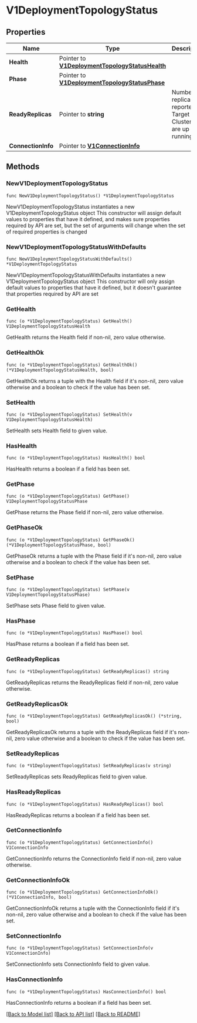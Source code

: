 # V1DeploymentTopologyStatus

## Properties

Name | Type | Description | Notes
------------ | ------------- | ------------- | -------------
**Health** | Pointer to [**V1DeploymentTopologyStatusHealth**](V1DeploymentTopologyStatusHealth.md) |  | [optional] [default to UNKNOWN]
**Phase** | Pointer to [**V1DeploymentTopologyStatusPhase**](V1DeploymentTopologyStatusPhase.md) |  | [optional] [default to PHASE_UNSPECIFIED]
**ReadyReplicas** | Pointer to **string** | Number of replicas reported by Target Cluster that are up and running. | [optional] 
**ConnectionInfo** | Pointer to [**V1ConnectionInfo**](V1ConnectionInfo.md) |  | [optional] 

## Methods

### NewV1DeploymentTopologyStatus

`func NewV1DeploymentTopologyStatus() *V1DeploymentTopologyStatus`

NewV1DeploymentTopologyStatus instantiates a new V1DeploymentTopologyStatus object
This constructor will assign default values to properties that have it defined,
and makes sure properties required by API are set, but the set of arguments
will change when the set of required properties is changed

### NewV1DeploymentTopologyStatusWithDefaults

`func NewV1DeploymentTopologyStatusWithDefaults() *V1DeploymentTopologyStatus`

NewV1DeploymentTopologyStatusWithDefaults instantiates a new V1DeploymentTopologyStatus object
This constructor will only assign default values to properties that have it defined,
but it doesn't guarantee that properties required by API are set

### GetHealth

`func (o *V1DeploymentTopologyStatus) GetHealth() V1DeploymentTopologyStatusHealth`

GetHealth returns the Health field if non-nil, zero value otherwise.

### GetHealthOk

`func (o *V1DeploymentTopologyStatus) GetHealthOk() (*V1DeploymentTopologyStatusHealth, bool)`

GetHealthOk returns a tuple with the Health field if it's non-nil, zero value otherwise
and a boolean to check if the value has been set.

### SetHealth

`func (o *V1DeploymentTopologyStatus) SetHealth(v V1DeploymentTopologyStatusHealth)`

SetHealth sets Health field to given value.

### HasHealth

`func (o *V1DeploymentTopologyStatus) HasHealth() bool`

HasHealth returns a boolean if a field has been set.

### GetPhase

`func (o *V1DeploymentTopologyStatus) GetPhase() V1DeploymentTopologyStatusPhase`

GetPhase returns the Phase field if non-nil, zero value otherwise.

### GetPhaseOk

`func (o *V1DeploymentTopologyStatus) GetPhaseOk() (*V1DeploymentTopologyStatusPhase, bool)`

GetPhaseOk returns a tuple with the Phase field if it's non-nil, zero value otherwise
and a boolean to check if the value has been set.

### SetPhase

`func (o *V1DeploymentTopologyStatus) SetPhase(v V1DeploymentTopologyStatusPhase)`

SetPhase sets Phase field to given value.

### HasPhase

`func (o *V1DeploymentTopologyStatus) HasPhase() bool`

HasPhase returns a boolean if a field has been set.

### GetReadyReplicas

`func (o *V1DeploymentTopologyStatus) GetReadyReplicas() string`

GetReadyReplicas returns the ReadyReplicas field if non-nil, zero value otherwise.

### GetReadyReplicasOk

`func (o *V1DeploymentTopologyStatus) GetReadyReplicasOk() (*string, bool)`

GetReadyReplicasOk returns a tuple with the ReadyReplicas field if it's non-nil, zero value otherwise
and a boolean to check if the value has been set.

### SetReadyReplicas

`func (o *V1DeploymentTopologyStatus) SetReadyReplicas(v string)`

SetReadyReplicas sets ReadyReplicas field to given value.

### HasReadyReplicas

`func (o *V1DeploymentTopologyStatus) HasReadyReplicas() bool`

HasReadyReplicas returns a boolean if a field has been set.

### GetConnectionInfo

`func (o *V1DeploymentTopologyStatus) GetConnectionInfo() V1ConnectionInfo`

GetConnectionInfo returns the ConnectionInfo field if non-nil, zero value otherwise.

### GetConnectionInfoOk

`func (o *V1DeploymentTopologyStatus) GetConnectionInfoOk() (*V1ConnectionInfo, bool)`

GetConnectionInfoOk returns a tuple with the ConnectionInfo field if it's non-nil, zero value otherwise
and a boolean to check if the value has been set.

### SetConnectionInfo

`func (o *V1DeploymentTopologyStatus) SetConnectionInfo(v V1ConnectionInfo)`

SetConnectionInfo sets ConnectionInfo field to given value.

### HasConnectionInfo

`func (o *V1DeploymentTopologyStatus) HasConnectionInfo() bool`

HasConnectionInfo returns a boolean if a field has been set.


[[Back to Model list]](../README.md#documentation-for-models) [[Back to API list]](../README.md#documentation-for-api-endpoints) [[Back to README]](../README.md)


